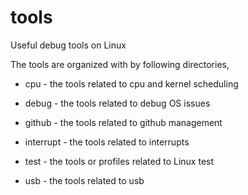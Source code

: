 tools
=====

Useful debug tools on Linux

The tools are organized with by following directories,

* cpu - the tools related to cpu and kernel scheduling

* debug - the tools related to debug OS issues

* github - the tools related to github management

* interrupt - the tools related to interrupts

* test - the tools or profiles related to Linux test

* usb - the tools related to usb
